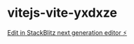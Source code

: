 # vitejs-vite-yxdxze

[Edit in StackBlitz next generation editor ⚡️](https://stackblitz.com/~/github.com/sarmiente/vitejs-vite-yxdxze)